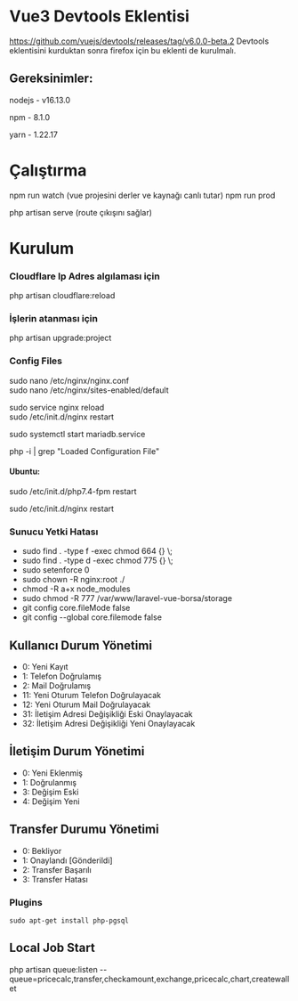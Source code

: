 # Vue3 Devtools Eklentisi

https://github.com/vuejs/devtools/releases/tag/v6.0.0-beta.2
Devtools eklentisini kurduktan sonra firefox için bu eklenti de kurulmalı.

## Gereksinimler:

nodejs - v16.13.0

npm - 8.1.0

yarn - 1.22.17

# Çalıştırma

npm run watch (vue projesini derler ve kaynağı canlı tutar)
npm run prod

php artisan serve (route çıkışını sağlar)

# Kurulum

### Cloudflare Ip Adres algılaması için

php artisan cloudflare:reload

### İşlerin atanması için

php artisan upgrade:project

### Config Files

sudo nano /etc/nginx/nginx.conf\
sudo nano /etc/nginx/sites-enabled/default

sudo service nginx reload       
sudo /etc/init.d/nginx restart

sudo systemctl start mariadb.service

php -i | grep "Loaded Configuration File"

#### Ubuntu:

sudo /etc/init.d/php7.4-fpm restart

sudo /etc/init.d/nginx restart

### Sunucu Yetki Hatası

- sudo find . -type f -exec chmod 664 {} \\;
- sudo find . -type d -exec chmod 775 {} \\;
- sudo setenforce 0
- sudo chown -R nginx:root ./
- chmod -R a+x node_modules
- sudo chmod -R 777 /var/www/laravel-vue-borsa/storage
- git config core.fileMode false
- git config --global core.filemode false

## Kullanıcı Durum Yönetimi

- 0: Yeni Kayıt
- 1: Telefon Doğrulamış
- 2: Mail Doğrulamış
- 11: Yeni Oturum Telefon Doğrulayacak
- 12: Yeni Oturum Mail Doğrulayacak
- 31: İletişim Adresi Değişikliği Eski Onaylayacak
- 32: İletişim Adresi Değişikliği Yeni Onaylayacak

## İletişim Durum Yönetimi

- 0: Yeni Eklenmiş
- 1: Doğrulanmış
- 3: Değişim Eski
- 4: Değişim Yeni

## Transfer Durumu Yönetimi

- 0: Bekliyor
- 1: Onaylandı [Gönderildi]
- 2: Transfer Başarılı
- 3: Transfer Hatası

### Plugins

`sudo apt-get install php-pgsql`

## Local Job Start

php artisan queue:listen --queue=pricecalc,transfer,checkamount,exchange,pricecalc,chart,createwallet
